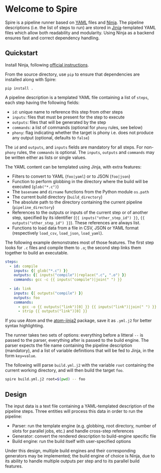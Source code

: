 # Welcome to Spire

Spire is a pipeline runner based on [YAML](https://en.wikipedia.org/wiki/YAML) files and [Ninja](https://ninja-build.org/). The pipeline descriptions (i.e. the list of steps to run) are stored in [Jinja](http://jinja.pocoo.org/)-templated YAML files which allow both readability and modularity. Using Ninja as a backend ensures fast and correct dependency handling.

## Quickstart

Install Ninja, following [official instructions](https://github.com/ninja-build/ninja/wiki/Pre-built-Ninja-packages).

From the source directory, use `pip` to ensure that dependencies are installed along with Spire:
```
pip install .
```

A pipeline description is a templated YAML file containing a list of `steps`, each step having the following fields:
* `id`: unique name to reference this step from other steps
* `inputs`: files that must be present for the step to execute
* `outputs`: files that will be generated by the step
* `commands`: a list of commands (optional for `phony` rules, see below)
* `phony`: flag indicating whether the target is phony i.e. does not produce any output (optional, defaults to `false`)

The `id` and `outputs`, and `inputs` fields are mandatory for all steps. For non-`phony` rules, the `commands` is optional. The `inputs`, `outputs` and `commands` may be written either as lists or single values. 

The YAML content can be templated using Jinja, with extra features:
* Filters to convert to YAML (`foo|yaml`) or to JSON (`foo|json`)
* Function to perform globbing in the directory where the build will be executed (`glob("*.c")`)
* The `basename` and `dirname` functions from the Python module `os.path`
* The current build directory (`build_directory`)
* The absolute path to the directory containing the current pipeline (`pipeline_directory`)
* References to the outputs or inputs of the current step or of another step, specified by its identifier (`{{ inputs("other_step_id") }}`, `{{ outputs("other_step_id") }}`). These references are always list.
* Functions to load data from a file in CSV, JSON or YAML format (respectively `load_csv`, `load_json`, `load_yaml`).

The following example demonstrates most of those features. The first step looks for `.c` files and compile them to `.o`; the second step links them together to build an executable.

```yaml
steps:
  - id: compile
    inputs: {{ glob("*.c") }}
    outputs: {{ inputs("compile")|replace(".c", ".o") }}
    commands: gcc -c {{ inputs("compile")|join(" ") }}
  
  - id: link
    inputs: {{ outputs("compile") }}
    outputs: foo
    commands: 
      - gcc -o {{ outputs("link")[0] }} {{ inputs("link")|join(" ") }}
      - strip {{ outputs("link")[0] }}
```

If you use Atom and the [atom-jinja2](https://atom.io/packages/atom-jinja2) package, save it as `.yml.j2` for better syntax highlighting.

The runner takes two sets of options: everything before a litteral `--` is passed to the parser, everything after is passed to the build engine. The parser expects the file name containing the pipeline description (mandatory), and a list of variable definitions that will be fed to Jinja, in the form `key=value`.

The following willl parse `build.yml.j2` with the variable `root` containing the current working directory, and will then build the target `foo`.

```bash
spire build.yml.j2 root=$(pwd) -- foo
```

## Design

The input data is a text file containing a YAML-templated description of the pipeline steps. Three entities will process this data in order to run the pipeline:
* Parser: run the template engine (e.g. globbing, root directory, number of slots for parallel jobs, etc.) and handle cross-step references
* Generator: convert the rendered description to build-engine specific file
* Build engine: run the build itself with user-specified options

Under this design, multiple build engines and their corresponding generators may be implemented; the build engine of choice is Ninja, due to its ability to handle multiple outputs per step and to its parallel build features.
